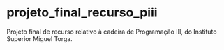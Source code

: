# projeto_final_recurso_piii
Projeto final de recurso relativo à cadeira de Programação III, do Instituto Superior Miguel Torga.
